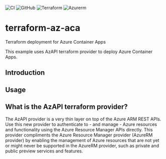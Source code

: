 ![CI](https://github.com/erleonard/terraform-az-aca/actions/workflows/blank.yml/badge.svg) ![GitHub](https://img.shields.io/github/license/erleonard/terraform-az-aca) ![Terraform](https://img.shields.io/badge/Terraform-v1.2.2-blue) ![Azurerm](https://img.shields.io/badge/AzureRM-v3.0.0-blue)

# terraform-az-aca
Terraform deployment for Azure Container Apps

This example uses AzAPI terraform provider to deploy Azure Container Apps.

## Introduction

## Usage

## What is the AzAPI terraform provider?

The AzAPI provider is a very thin layer on top of the Azure ARM REST APIs. Use this new provider to authenticate to - and manage - Azure resources and functionality using the Azure Resource Manager APIs directly. This provider compliments the Azure Resource Manager provider (AzureRM provider) by enabling the management of Azure resources that are not yet or might never be supported in the AzureRM provider, such as private and public preview services and features.
